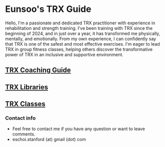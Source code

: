 # Eunsoo's TRX Guide

Hello, I'm a passionate and dedicated TRX practitioner with experience in rehabilitation and strength training. I’ve been training with TRX since the beginning of 2024, and in just over a year, it has transformed me physically, mentally, and emotionally. From my own experience, I can confidently say that TRX is one of the safest and most effective exercises. I'm eager to lead TRX in group fitness classes, helping others discover the transformative power of TRX in an inclusive and supportive environment.

## [TRX Coaching Guide](trx_introduction.md)
## [TRX Libraries](trx_libraries.md)
## [TRX Classes](trx_classes.md)

### Contact info
- Feel free to contact me if you have any question or want to leave comments. 
- eschoi.stanford (at) gmail (dot) com
